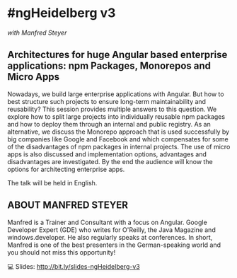 # #ngHeidelberg v3
_with Manfred Steyer_

## Architectures for huge Angular based enterprise applications: npm Packages, Monorepos and Micro Apps

Nowadays, we build large enterprise applications with Angular. But how to best structure such projects to ensure long-term maintainability and reusability?
This session provides multiple answers to this question. We explore how to split large projects into individually reusable npm packages and how to deploy them through an internal and public registry. As an alternative, we discuss the Monorepo approach that is used successfully by big companies like Google and Facebook and which compensates for some of the disadvantages of npm packages in internal projects.
The use of micro apps is also discussed and implementation options, advantages and disadvantages are investigated. By the end the audience will know the options for architecting enterprise apps.

The talk will be held in English.

## ABOUT MANFRED STEYER

Manfred is a Trainer and Consultant with a focus on Angular. Google Developer Expert (GDE) who writes for O'Reilly, the Java Magazine and windows.developer. He also regularly speaks at conferences. In short, Manfred is one of the best presenters in the German-speaking world and you should not miss this opportunity!

💻 Slides: http://bit.ly/slides-ngHeidelberg-v3

